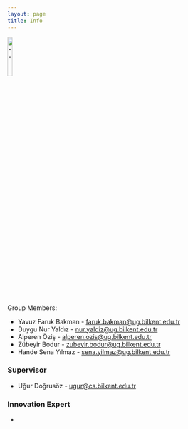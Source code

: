 ```yaml
---
layout: page
title: Info
---
```


<div> 
    <img src="{{ '/img/mailIcon.png' | relative_url }}" alt="--" style="width:15%;" >
</div>

Group Members:
- Yavuz Faruk Bakman - faruk.bakman@ug.bilkent.edu.tr
- Duygu Nur Yaldız - nur.yaldiz@ug.bilkent.edu.tr
- Alperen Öziş - alperen.ozis@ug.bilkent.edu.tr
- Zübeyir Bodur - zubeyir.bodur@ug.bilkent.edu.tr
- Hande Sena Yılmaz - sena.yilmaz@ug.bilkent.edu.tr


### Supervisor
- Uğur Doğrusöz - ugur@cs.bilkent.edu.tr

### Innovation Expert
-
